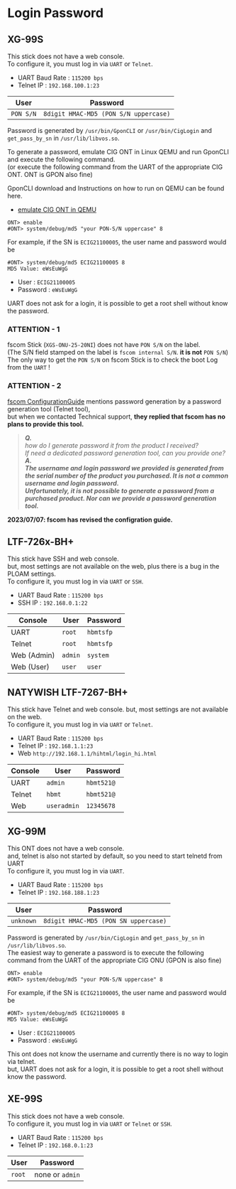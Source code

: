 # Login Password

## XG-99S

This stick does not have a web console.<br>
To configure it, you must log in via `UART` or `Telnet`.<br>

- UART Baud Rate : `115200 bps`
- Telnet IP : `192.168.100.1:23`

| User | Password |
| --- | --- |
| `PON S/N` | `8digit HMAC-MD5 (PON S/N uppercase)` |

Password is generated by `/usr/bin/GponCLI` or  `/usr/bin/CigLogin` and `get_pass_by_sn` in `/usr/lib/libvos.so`.<br>

To generate a password, emulate CIG ONT in Linux QEMU and run GponCLI and execute the following command.<br>
(or execute the following command from the UART of the appropriate CIG ONT. ONT is GPON also fine)<br>

GponCLI download and Instructions on how to run on QEMU can be found here.<br>
- [emulate CIG ONT in QEMU](/emulate_CIG)


```
ONT> enable
#ONT> system/debug/md5 "your PON-S/N uppercase" 8
```

For example, if the SN is `ECIG21100005`, the user name and password would be

```
#ONT> system/debug/md5 ECIG21100005 8
MD5 Value: eWsEuWgG
```

- User : `ECIG21100005`
- Password : `eWsEuWgG`

UART does not ask for a login, it is possible to get a root shell without know the password.<br>

### ATTENTION - 1

fscom Stick (`XGS-ONU-25-20NI`) does not have `PON S/N` on the label.<br>
(The S/N field stamped on the label is `fscom internal S/N`. **it is not** `PON S/N`)<br>
The only way to get the `PON S/N` on fscom Stick is to check the boot Log from the `UART` !<br>

### ATTENTION - 2

[fscom ConfigurationGuide](https://resource.fs.com/mall/doc/20230526164531wpoac7.pdf) mentions password generation by a password generation tool (Telnet tool),<br>
but when we contacted Technical support, **they replied that fscom has no plans to provide this tool.**<br>
>***Q.<br>***
> *how do I generate password it from the product I received? <br>
> If need a dedicated password generation tool, can you provide one?*<br>
> ***A.<br>***
> ***The username and login password we provided is generated from the serial number of the product you purchased. It is not a common username and login password.<br>
> Unfortunately, it is not possible to generate a password from a purchased product. Nor can we provide a password generation tool.<br>***

**2023/07/07:  fscom has revised the configration guide.**<br>

## LTF-726x-BH+

This stick have SSH and web console.<br>
but, most settings are not available on the web, plus there is a bug in the PLOAM settings.<br>
To configure it, you must log in via `UART` or `SSH`.<br>

- UART Baud Rate : `115200 bps`
- SSH IP : `192.168.0.1:22`

| Console | User | Password |
| --- | --- | --- |
| UART | `root` | `hbmtsfp` |
| Telnet | `root` | `hbmtsfp` |
| Web (Admin) | `admin` | `system` |
| Web (User) | `user` | `user` |

## NATYWISH LTF-7267-BH+

This stick have Telnet and web console. but, most settings are not available on the web.<br>
To configure it, you must log in via `UART` or `Telnet`.

- UART Baud Rate : `115200 bps`
- Telnet IP : `192.168.1.1:23`
- Web `http://192.168.1.1/hihtml/login_hi.html`

| Console | User | Password |
| --- | --- | --- |
| UART | `admin` | `hbmt521@` |
| Telnet | `hbmt` | `hbmt521@` |
| Web | `useradmin` | `12345678` |

## XG-99M

This ONT does not have a web console.<br>
and, telnet is also not started by default, so you need to start telnetd from UART<br>
To configure it, you must log in via `UART`.<br>

- UART Baud Rate : `115200 bps`
- Telnet IP : `192.168.188.1:23`

| User | Password |
| --- | --- |
| `unknown` | `8digit HMAC-MD5 (PON SN uppercase)` |

Password is generated by `/usr/bin/CigLogin` and `get_pass_by_sn` in `/usr/lib/libvos.so`.<br>
The easiest way to generate a password is to execute the following command from the UART of the appropriate CIG ONU (GPON is also fine)

```
ONT> enable
#ONT> system/debug/md5 "your PON-S/N uppercase" 8
```

For example, if the SN is `ECIG21100005`, the user name and password would be

```
#ONT> system/debug/md5 ECIG21100005 8
MD5 Value: eWsEuWgG
```

- User : `ECIG21100005`
- Password : `eWsEuWgG`

This ont does not know the username and currently there is no way to login via telnet.<br>
but, UART does not ask for a login, it is possible to get a root shell without know the password.<br>

## XE-99S

This stick does not have a web console.<br>
To configure it, you must log in via `UART` or `Telnet` or `SSH`.<br>

- UART Baud Rate : `115200 bps`
- Telnet IP : `192.168.0.1:23`

| User | Password |
| --- | --- |
| `root` | none or `admin` |
